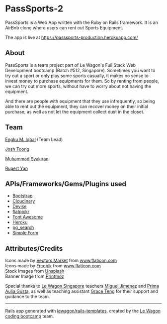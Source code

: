 # PassSports-2

PassSports is a Web App written with the Ruby on Rails framework. It is an AirBnb clone where users can rent out Sports Equipment.

The app is live at https://passsports-production.herokuapp.com/

## About

PassSports is a team project part of Le Wagon's Full Stack Web Development bootcamp (Batch #512, Singapore). Sometimes you want to try out a sport or only play some sports casually, it makes no sense to invest money to purchase equipments for them. So by renting from people, we can try out more sports, without have to worry about not having the equipment.

And there are people with equipment that they use infrequently, so being able to rent out the equipment, they can recover money on their initial purchase, as well as not let the equipment collect dust in the closet.

## Team

[Engku M. Iqbal](https://github.com/emiqbal) (Team Lead)

[Josh Toong](https://github.com/JToong)

[Muhammad Syakiran](https://github.com/Syakiran97)

[Rupert Yan](https://github.com/Rupertyan)

## APIs/Frameworks/Gems/Plugins used

- [Bootstrap](https://github.com/twbs/bootstrap)
- [Cloudinary](https://github.com/cloudinary/cloudinary_gem)
- [Devise](https://github.com/heartcombo/devise)
- [flatpickr](https://github.com/flatpickr/flatpickr)
- [Font Awesome](https://github.com/FortAwesome/Font-Awesome)
- [Heroku](https://github.com/heroku/heroku-buildpack-ruby)
- [pg_search](https://github.com/Casecommons/pg_search)
- [Simple Form](https://github.com/heartcombo/simple_form)

## Attributes/Credits

<div>Icons made by <a href="https://www.flaticon.com/authors/vectors-market" title="Vectors Market">Vectors Market</a> from <a href="https://www.flaticon.com/" title="Flaticon">www.flaticon.com</a></div>

<div>Icons made by <a href="https://www.flaticon.com/authors/freepik" title="Freepik">Freepik</a> from <a href="https://www.flaticon.com/" title="Flaticon">www.flaticon.com</a></div>

<div>
Stock Images from <a href="https://unsplash.com/" title="Unsplash">Unsplash</a>
</div>

<div>
Banner Image from <a href="https://www.printmoz.com/blog/sports-banners" title="Printmoz">Printmoz</a>
</div>

Special thanks to [Le Wagon Singapore](https://www.lewagon.com/singapore) teachers [Miguel Jimenez](https://github.com/libsyz) and [Prima Aulia Gusta](https://github.com/primaulia), as well as teaching assistant [Grace Teng](https://github.com/pelicularities) for their support and guidance to the team.

------------

Rails app generated with [lewagon/rails-templates](https://github.com/lewagon/rails-templates), created by the [Le Wagon coding bootcamp](https://www.lewagon.com) team.
